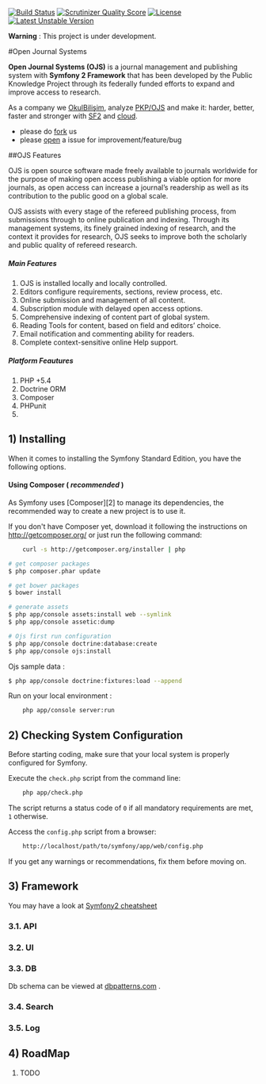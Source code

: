 [![Build Status](https://travis-ci.org/okulbilisim/ojs.png?branch=master)](https://travis-ci.org/okulbilisim/ojs)
[![Scrutinizer Quality Score](https://scrutinizer-ci.com/g/okulbilisim/ojs/badges/quality-score.png?s=1f77d7ffae4541cee084070f5fb33819abd2c561)](https://scrutinizer-ci.com/g/okulbilisim/ojs/)
[![License](https://poser.pugx.org/okulbilisim/ojs/license.png)](https://packagist.org/packages/okulbilisim/ojs)
[![Latest Unstable Version](https://poser.pugx.org/okulbilisim/ojs/v/unstable.png)](https://packagist.org/packages/okulbilisim/ojs)

**Warning** : This project is under development.

#Open Journal Systems

**Open Journal Systems (OJS)** is a journal management and publishing system with **Symfony 2 Framework** that has been developed by the Public Knowledge Project through its federally funded efforts to expand and improve access to research.

As a company we [OkulBilişim](http://www.okulbilisim.com), analyze [PKP/OJS](http://pkp.sfu.ca/ojs/) and make it: harder, better, faster and stronger with [SF2](http://en.wikipedia.org/wiki/Symfony) and [cloud](http://en.wikipedia.org/wiki/Cloud_computing).

- please do [fork](https://github.com/okulbilisim/ojs/fork) us
- please [open](https://github.com/okulbilisim/ojs/issues/new) a issue for improvement/feature/bug  


##OJS Features

OJS is open source software made freely available to journals worldwide for the purpose of making open access publishing a viable option for more journals, as open access can increase a journal’s readership as well as its contribution to the public good on a global scale.

OJS assists with every stage of the refereed publishing process, from submissions through to online publication and indexing. Through its management systems, its finely grained indexing of research, and the context it provides for research, OJS seeks to improve both the scholarly and public quality of refereed research.

##### Main Features

1. OJS is installed locally and locally controlled.
2. Editors configure requirements, sections, review process, etc.
3. Online submission and management of all content.
4. Subscription module with delayed open access options.
5. Comprehensive indexing of content part of global system.
6. Reading Tools for content, based on field and editors’ choice.
7. Email notification and commenting ability for readers.
8. Complete context-sensitive online Help support.

##### Platform Feautures

1. PHP +5.4
2. Doctrine ORM
3. Composer
4. PHPunit
5. 




## 1) Installing


When it comes to installing the Symfony Standard Edition, you have the
following options.

#### Using Composer ( _recommended_ )

As Symfony uses [Composer][2] to manage its dependencies, the recommended way
to create a new project is to use it.

If you don't have Composer yet, download it following the instructions on
http://getcomposer.org/ or just run the following command:

```bash
    curl -s http://getcomposer.org/installer | php
```


```bash
# get composer packages
$ php composer.phar update

# get bower packages
$ bower install

# generate assets
$ php app/console assets:install web --symlink
$ php app/console assetic:dump

# Ojs first run configuration  
$ php app/console doctrine:database:create
$ php app/console ojs:install
```

Ojs sample data :
 
 
```bash
$ php app/console doctrine:fixtures:load --append
```  

Run on your local environment : 

```bash
    php app/console server:run
``` 


## 2) Checking System Configuration

Before starting coding, make sure that your local system is properly
configured for Symfony.

Execute the `check.php` script from the command line:

```bash
    php app/check.php
```

The script returns a status code of `0` if all mandatory requirements are met,
`1` otherwise.

Access the `config.php` script from a browser:
```bash
    http://localhost/path/to/symfony/app/web/config.php
```

If you get any warnings or recommendations, fix them before moving on.


## 3) Framework

You may have a look at [Symfony2 cheatsheet](http://www.symfony2cheatsheet.com/)

### 3.1. API
### 3.2. UI
### 3.3. DB
Db schema can be viewed at [dbpatterns.com](http://dbpatterns.com/documents/531096ba9785db3d7764801e/edit) .
### 3.4. Search
### 3.5. Log



## 4) RoadMap


1. TODO


